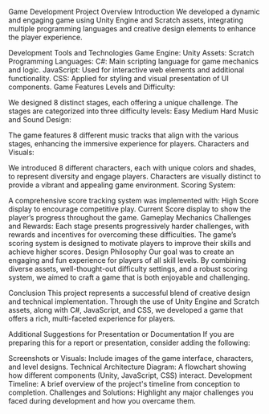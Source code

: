   Game Development Project Overview
Introduction
We developed a dynamic and engaging game using Unity Engine and Scratch assets, integrating multiple programming languages and creative design elements to enhance the player experience.

Development Tools and Technologies
Game Engine: Unity
Assets: Scratch
Programming Languages:
C#: Main scripting language for game mechanics and logic.
JavaScript: Used for interactive web elements and additional functionality.
CSS: Applied for styling and visual presentation of UI components.
Game Features
Levels and Difficulty:

We designed 8 distinct stages, each offering a unique challenge.
The stages are categorized into three difficulty levels:
Easy
Medium
Hard
Music and Sound Design:

The game features 8 different music tracks that align with the various stages, enhancing the immersive experience for players.
Characters and Visuals:

We introduced 8 different characters, each with unique colors and shades, to represent diversity and engage players.
Characters are visually distinct to provide a vibrant and appealing game environment.
Scoring System:

A comprehensive score tracking system was implemented with:
High Score display to encourage competitive play.
Current Score display to show the player’s progress throughout the game.
Gameplay Mechanics
Challenges and Rewards:
Each stage presents progressively harder challenges, with rewards and incentives for overcoming these difficulties.
The game’s scoring system is designed to motivate players to improve their skills and achieve higher scores.
Design Philosophy
Our goal was to create an engaging and fun experience for players of all skill levels. By combining diverse assets, well-thought-out difficulty settings, and a robust scoring system, we aimed to craft a game that is both enjoyable and challenging.

Conclusion
This project represents a successful blend of creative design and technical implementation. Through the use of Unity Engine and Scratch assets, along with C#, JavaScript, and CSS, we developed a game that offers a rich, multi-faceted experience for players.

Additional Suggestions for Presentation or Documentation
If you are preparing this for a report or presentation, consider adding the following:

Screenshots or Visuals: Include images of the game interface, characters, and level designs.
Technical Architecture Diagram: A flowchart showing how different components (Unity, JavaScript, CSS) interact.
Development Timeline: A brief overview of the project's timeline from conception to completion.
Challenges and Solutions: Highlight any major challenges you faced during development and how you overcame them.
